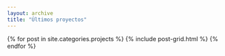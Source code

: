 ```yaml
---
layout: archive
title: "Últimos proyectos"
---
```


<div class="tiles">
{% for post in site.categories.projects %}
  {% include post-grid.html %}
{% endfor %}
</div><!-- /.tiles -->
